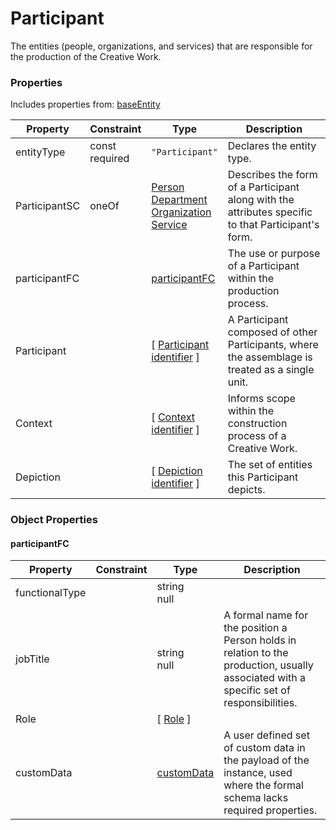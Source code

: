 # Participant
The entities (people, organizations, and services) that are responsible for the production of the Creative Work.
### Properties
Includes properties from: [baseEntity](../core/baseEntity.md)

| Property      | Constraint        | Type                                                                                                                   | Description                                                                                        |
| ------------- | ----------------- | ---------------------------------------------------------------------------------------------------------------------- | -------------------------------------------------------------------------------------------------- |
| entityType    | const<br>required | `"Participant"`                                                                                                        | Declares the entity type.                                                                          |
| ParticipantSC | oneOf             | [Person](./Person.md)<br>[Department](./Department.md)<br>[Organization](./Organization.md)<br>[Service](./Service.md) | Describes the form of a Participant along with the attributes specific to that Participant's form. |
| participantFC |                   | [participantFC](#participantFC)                                                                                        | The use or purpose of a Participant within the production process.                                 |
| Participant   |                   | [ [Participant](../Participant/Participant.md)<br>[identifier](../Utility/Utility.md#identifier) ]                     | A Participant composed of other Participants, where the assemblage is treated as a single unit.    |
| Context       |                   | [ [Context](../MediaCreationContext/Context.md) <br>[identifier](../Utility/Utility.md#identifier) ]                   | Informs scope within the construction process of a Creative Work.                                  |
| Depiction     |                   | [ [Depiction](../MediaCreationContext/Depiction.md) <br>[identifier](../Utility/Utility.md#identifier) ]               | The set of entities this Participant depicts.                                                      |
### Object Properties

#### participantFC

| Property       | Constraint | Type                                           | Description                                                                                                                              |
| -------------- | ---------- | ---------------------------------------------- | ---------------------------------------------------------------------------------------------------------------------------------------- |
| functionalType |            | string<br>null                                 |                                                                                                                                          |
| jobTitle       |            | string<br>null                                 | A formal name for the position a Person holds in relation to the production, usually associated with a specific set of responsibilities. |
| Role           |            | [ [Role](./Role.md) ]                          |                                                                                                                                          |
| customData     |            | [customData](../Utility/Utility.md#customData) | A user defined set of custom data in the payload of the instance, used where the formal schema lacks required properties.                |